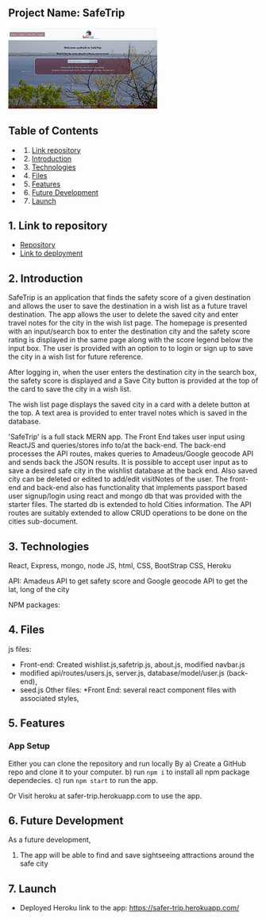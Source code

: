 ## Project Name: SafeTrip


 [![Thumbnail](/client/src/images/safetrip-thumb.png)](https://safer-trip.herokuapp.com/)


## Table of Contents

<!-- vscode-markdown-toc -->
* 1. [Link repository](#Linktorepository)
* 2. [Introduction](#Introduction)
* 3. [Technologies](#Technologies)
* 4. [Files](#Files)
* 5. [Features](#Features)
* 6. [Future Development](#FutureDeveloment)
* 7. [Launch](#Launch)

<!-- vscode-markdown-toc-config
	numbering=true
	autoSave=true
	/vscode-markdown-toc-config -->
<!-- /vscode-markdown-toc -->

##  1. <a name='Linktorepository'></a>Link to repository

* [Repository](https://github.com/sskumar4/safetrip)
* [Link to deployment](https://safer-trip.herokuapp.com/)
  
##  2. <a name='Introduction'></a>Introduction   

SafeTrip is an application that finds the safety score of a given destination and allows the user to save the destination in a wish list as a future travel destination. The app allows the user to delete the saved city and enter travel notes for the city in the wish list page. The homepage is presented with an input/search box to enter the destination city and the safety score rating is displayed in the same page along with the score legend below the input box. The user is provided with an option to to login or sign up to save the city in a wish list for future reference.

After logging in, when the user enters the destination city in the search box, the safety score is displayed and a Save City button is provided at the top of the card to save the city in a wish list.

The wish list page displays the saved city in a card with a delete button at the top. A text area is provided to enter travel notes which is saved in the database.

'SafeTrip' is a full stack MERN app. The Front End takes user input using ReactJS  and queries/stores info to/at the back-end. The back-end processes the API routes, makes queries to Amadeus/Google geocode API and sends back the JSON results. It is possible to accept user input as to save a desired safe city in the wishlist database at the back end. Also saved city can be deleted or edited to add/edit visitNotes of the user. The front-end and back-end also has functionality that implements passport based user signup/login using react and mongo db that was provided with the starter files. The started db is extended to hold Cities information. The API routes are suitably extended to allow  CRUD operations to be done on the cities sub-document.

##  3. <a name='Technologies'></a>Technologies 
React, Express, mongo, node JS,  html, CSS, BootStrap CSS, 
Heroku 

API: Amadeus API to get safety score and Google geocode API to get the lat, long of the city

NPM packages:

##  4. <a name='Files'></a>Files

js files:
 * Front-end: Created wishlist.js,safetrip.js, about.js, modified navbar.js
 * modified api/routes/users.js, server.js, database/model/user.js (back-end), 
 * seed.js
Other files:
*Front End: several react component files with associated styles, 

##  5. <a name='Features'></a>Features

### App Setup
Either you can clone the repository and run locally By
 a) Create a GitHub repo and clone it to your computer.
 b) run `npm i` to install all npm package dependecies.
 c) run `npm start` to run the app.

Or Visit heroku at safer-trip.herokuapp.com to use the app.

## 6. <a name='Future Development'></a>Future Development
As a future development,
 1.  The app will be able to find and save sightseeing attractions around the safe city

## 7. <a name='Launch'></a>Launch

* Deployed Heroku link to the app: https://safer-trip.herokuapp.com/
  
